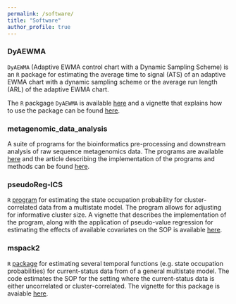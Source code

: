 ```yaml
---
permalink: /software/
title: "Software"
author_profile: true
---
```


### DyAEWMA

`DyAEWMA` (Adaptive EWMA control chart with a Dynamic Sampling Scheme) is an `R` package for estimating the average time to signal (ATS) of an adaptive EWMA chart with a dynamic sampling scheme or the average run length (ARL) of the adaptive EWMA chart.

The `R` packgage `DyAEWMA` is available [here](https://github.com/samuelanyaso/DyAEWMA) and a vignette that explains how to use the package can be found [here](http://samuelanyaso.github.io/files/DyAEWMA_vignette.pdf).

### metagenomic_data_analysis 
A suite of programs for the bioinformatics pre-processing and downstream analysis of raw sequence metagenomics data. The programs are available [here](https://github.com/samuelanyaso/metagenomic_data_analysis) and the article describing the implementation of the programs and methods can be found [here](https://link.springer.com/chapter/10.1007/978-3-030-73351-3_3).

### pseudoReg-ICS
`R` [program](https://github.com/samuelanyaso/pseudoReg-ICS) for estimating the state occupation probability for cluster-correlated data from a multistate model. The program allows for adjusting for informative cluster size. A vignette that describes the implementation of the program, along with the application of pseudo-value regression for estimating the effects of available covariates on the SOP is available [here](https://github.com/samuelanyaso/pseudoReg-ICS/blob/master/README.pdf).

### mspack2
`R` [package]([https://github.com/samuelanyaso/pseudoReg-ICS](https://github.com/samuelanyaso/mspack2)) for estimating several temporal functions (e.g. state occupation probabilities) for current-status data from of a general multistate model. The code estimates the SOP for the setting where the current-status data is either uncorrelated or cluster-correlated. The vignette for this package is avaiable [here](https://github.com/samuelanyaso/mspack2/blob/master/mspack2_vignette.pdf).
